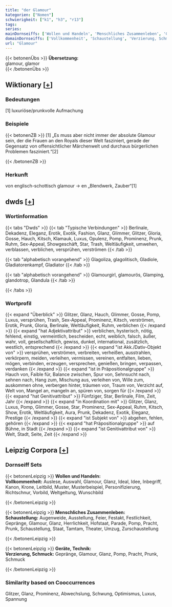 ```yaml
---
title: "der Glamour"
kategorien: ["Nomen"]
schwierigkeit: ["k1", "h3", "r13"]
tags:
series:
mainDornseiffs: ['Wollen und Handeln', 'Menschliches Zusammenleben', 'Geräte, Technik']
domainDornseiffs: ['Vollkommenheit', 'Schaustellung', 'Verzierung, Schmuck']
url: "Glamour"
---
```


{{< betonenÜbs >}}
**Übersetzung:**  
glamour, glamor  
{{< /betonenÜbs >}}

## Wiktionary [[+](https://de.wiktionary.org/wiki/Glamour)]

### Bedeutungen
[1] luxuriöse/prunkvolle Aufmachung  

### Beispiele
{{< betonenZB >}}
[1] „Es muss aber nicht immer der absolute Glamour sein, der die Frauen an den Royals dieser Welt fasziniert, gerade der Gegensatz von offensichtlicher Märchenwelt und durchaus bürgerlichen Problemen fasziniert.“[2]  

{{< /betonenZB >}}
### Herkunft
von englisch-schottisch glamour → en „Blendwerk, Zauber“[1]  



## dwds [[+](https://www.dwds.de/wb/Glamour)]

### Wortinformation
{{< tabs "Dwds" >}}
{{< tab "Typische Verbindungen" >}}
Berlinale, Dekadenz, Eleganz, Erotik, Exotik, Fashion, Glanz, Glimmer, Glitzer, Gloria, Gosse, Hauch, Kitsch, Klamauk, Luxus, Opulenz, Pomp, Prominenz, Prunk, Ruhm, Sex-Appeal, Showgeschäft, Star, Trash, Weltläufigkeit, umwehen, verblassen, verblichen, versprühen, verströmen
{{< /tab >}}

{{< tab "alphabetisch vorangehend" >}}
Glagoliza, glagolitisch, Gladiole, Gladiatorenkampf, Gladiator
{{< /tab >}}

{{< tab "alphabetisch vorangehend" >}}
Glamourgirl, glamourös, Glamping, glandotrop, Glandula
{{< /tab >}}

{{< /tabs >}}

### Wortprofil
{{< expand "Überblick" >}} Glitzer, Glanz, Hauch, Glimmer, Gosse, Pomp, Luxus, versprühen, Trash, Sex-Appeal, Prominenz, Kitsch, verströmen, Erotik, Prunk, Gloria, Berlinale, Weltläufigkeit, Ruhm, verblichen {{< /expand >}}
{{< expand "hat Adjektivattribut" >}} verblichen, hysterisch, nötig, fehlend, einstig, vermeintlich, bescheiden, echt, weiblich, falsch, äußer, wahr, voll, gesellschaftlich, gewiss, dunkel, international, zusätzlich, westlich, entsprechend {{< /expand >}}
{{< expand "ist Akk./Dativ-Objekt von" >}} versprühen, verströmen, verbreiten, verheißen, ausstrahlen, verkörpern, meiden, verleihen, vermissen, vereinen, entfalten, lieben, mögen, verbinden, erzeugen, versprechen, genießen, bringen, verpassen, verdanken {{< /expand >}}
{{< expand "ist in Präpositionalgruppe" >}} Hauch von, Faible für, Balance zwischen, Spur von, Sehnsucht nach, sehnen nach, Hang zum, Mischung aus, verleihen von, Wille zum, auskommen ohne, verbergen hinter, träumen von, Traum von, Verzicht auf, Welt von, Mangel an, mangeln an, spüren von, sorgen für {{< /expand >}}
{{< expand "hat Genitivattribut" >}} Fünfziger, Star, Berlinale, Film, Zeit, Jahr {{< /expand >}}
{{< expand "in Koordination mit" >}} Glitzer, Glanz, Luxus, Pomp, Glimmer, Gosse, Star, Prominenz, Sex-Appeal, Ruhm, Kitsch, Show, Erotik, Weltläufigkeit, Aura, Prunk, Dekadenz, Exotik, Eleganz, Prestige {{< /expand >}}
{{< expand "ist Subjekt von" >}} abgehen, fehlen, gehören {{< /expand >}}
{{< expand "hat Präpositionalgruppe" >}} auf Bühne, in Stadt {{< /expand >}}
{{< expand "ist Genitivattribut von" >}} Welt, Stadt, Seite, Zeit {{< /expand >}}

## Leipzig Corpora [[+](https://corpora.uni-leipzig.de/en/res?word=Glamour&corpusId=deu_newscrawl-public_2018)]

### Dornseiff Sets
{{< betonenLeipzig >}}
**Wollen und Handeln:**  
**Vollkommenheit:** Auslese, Auswahl, Glamour, Glanz, Ideal, Idee, Inbegriff, Kanon, Krone, Leitbild, Muster, Musterbeispiel, Personifizierung, Richtschnur, Vorbild, Weltgeltung, Wunschbild  

{{< /betonenLeipzig >}}


{{< betonenLeipzig >}}
**Menschliches Zusammenleben:**  
**Schaustellung:** Augenweide, Ausstellung, Feier, Festakt, Festlichkeit, Gepränge, Glamour, Glanz, Herrlichkeit, Hofstaat, Parade, Pomp, Pracht, Prunk, Schaustellung, Staat, Tamtam, Theater, Umzug, Zurschaustellung  

{{< /betonenLeipzig >}}


{{< betonenLeipzig >}}
**Geräte, Technik:**  
**Verzierung, Schmuck:** Gepränge, Glamour, Glanz, Pomp, Pracht, Prunk, Schmuck  

{{< /betonenLeipzig >}}

### Similarity based on Cooccurrences
Glitzer, Glanz, Prominenz, Abwechslung, Schwung, Optimismus, Luxus, Spannung

